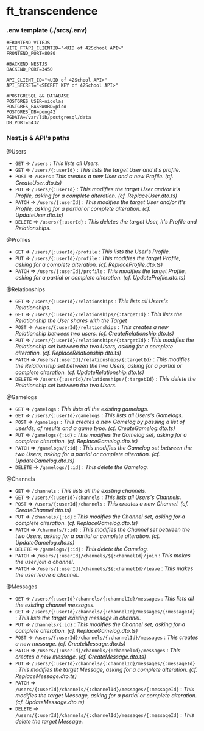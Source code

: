 # ft_transcendence

### .env template (./srcs/.env)

```
#FRONTEND VITEJS
VITE_FTAPI_CLIENTID="<UID of 42School API>"
FRONTEND_PORT=8080

#BACKEND NESTJS
BACKEND_PORT=3450

API_CLIENT_ID="<UID of 42School API>"
API_SECRET="<SECRET KEY of 42School API>"

#POSTGRESQL && DATABASE
POSTGRES_USER=nicolas
POSTGRES_PASSWORD=pico
POSTGRES_DB=pong42
PGDATA=/var/lib/postgresql/data
DB_PORT=5432
```

### Nest.js & API's paths

@Users
- `GET` ⇒ `/users` : *This lists all Users.*
- `GET` ⇒ `/users/{:userId}` : *This lists the target User and it's profile.*
- `POST` ⇒ `/users` : *This creates a new User and a new Profile. (cf. CreateUser.dto.ts)*
- `PUT` ⇒ `/users/{:userId}` : *This modifies the target User and/or it's Profile, asking for a complete alteration. (cf. ReplaceUser.dto.ts)*
- `PATCH` ⇒ `/users/{:userId}` : *This modifies the target User and/or it's Profile, asking for a partial or complete alteration. (cf. UpdateUser.dto.ts)*
- `DELETE` ⇒ `/users/{:userId}` : *This deletes the target User, it's Profile and Relationships.*

@Profiles
- `GET` ⇒ `/users/{:userId}/profile` : *This lists the User's Profile.*
- `PUT` ⇒ `/users/{:userId}/profile` : *This modifies the target Profile, asking for a complete alteration. (cf. ReplaceProfile.dto.ts)*
- `PATCH` ⇒ `/users/{:userId}/profile` : *This modifies the target Profile, asking for a partial or complete alteration. (cf. UpdateProfile.dto.ts)*

@Relationships
- `GET` ⇒ `/users/{:userId}/relationships` : *This lists all Users's Relationships.*
- `GET` ⇒ `/users/{:userId}/relationships/{:targetId}` : *This lists the Relationship the User shares with the Target*
- `POST` ⇒ `/users/{:userId}/relationships` : *This creates a new Relationship between two users. (cf. CreateRelationship.dto.ts)*
- `PUT` ⇒ `/users/{:userId}/relationships/{:targetId}` : *This modifies the Relationship set between the two Users, asking for a complete alteration. (cf. ReplaceRelationship.dto.ts)*
- `PATCH` ⇒ `/users/{:userId}/relationships/{:targetId}` : *This modifies the Relationship set between the two Users, asking for a partial or complete alteration. (cf. UpdateRelationship.dto.ts)*
- `DELETE` ⇒ `/users/{:userId}/relationships/{:targetId}` : *This delete the Relationship set between the two Users.*

@Gamelogs
- `GET` ⇒ `/gamelogs` : *This lists all the existing gamelogs.*
- `GET` ⇒ `/users/{:userId}/gamelogs` : *This lists all Users's Gamelogs.*
- `POST` ⇒ `/gamelogs` : *This creates a new Gamelog by passing a list of userIds, of results and a game type. (cf. CreateGamelog.dto.ts)*
- `PUT` ⇒ `/gamelogs/{:id}` : *This modifies the Gamelog set, asking for a complete alteration. (cf. ReplaceGamelog.dto.ts)*
- `PATCH` ⇒ `/gamelogs/{:id}` : *This modifies the Gamelog set between the two Users, asking for a partial or complete alteration. (cf. UpdateGamelog.dto.ts)*
- `DELETE` ⇒ `/gamelogs/{:id}` : *This delete the Gamelog.*

@Channels
- `GET` ⇒ `/channels` : *This lists all the existing channels.*
- `GET` ⇒ `/users/{:userId}/channels` : *This lists all Users's Channels.*
- `POST` ⇒ `/users/{:userId}/channels` : *This creates a new Channel. (cf. CreateChannel.dto.ts)*
- `PUT` ⇒ `/channels/{:id}` : *This modifies the Channel set, asking for a complete alteration. (cf. ReplaceGamelog.dto.ts)*
- `PATCH` ⇒ `/channels/{:id}` : *This modifies the Channel set between the two Users, asking for a partial or complete alteration. (cf. UpdateGamelog.dto.ts)*
- `DELETE` ⇒ `/gamelogs/{:id}` : *This delete the Gamelog.*
- `PATCH` ⇒ `/users/{:userId}/channels/${:channelId}/join` : *This makes the user join a channel.*
- `PATCH` ⇒ `/users/{:userId}/channels/${:channelId}/leave` : *This makes the user leave a channel.*

@Messages
- `GET` ⇒ `/users/{:userId}/channels/{:channelId}/messages` : *This lists all the existing channel messages.*
- `GET` ⇒ `/users/{:userId}/channels/{:channelId}/messages/{:messageId}` : *This lists the target existing message in channel.*
- `PUT` ⇒ `/channels/{:id}` : *This modifies the Channel set, asking for a complete alteration. (cf. ReplaceGamelog.dto.ts)*
- `POST` ⇒ `/users/{:userId}/channels/{:channelId}/messages` : *This creates a new message. (cf. CreateMessage.dto.ts)*
- `PATCH` ⇒ `/users/{:userId}/channels/{:channelId}/messages` : *This creates a new message. (cf. CreateMessage.dto.ts)*
- `PUT` ⇒ `/users/{:userId}/channels/{:channelId}/messages/{:messageId}` : *This modifies the target Message, asking for a complete alteration. (cf. ReplaceMessage.dto.ts)*
- `PATCH` ⇒ `/users/{:userId}/channels/{:channelId}/messages/{:messageId}` : *This modifies the target Message, asking for a partial or complete alteration. (cf. UpdateMessage.dto.ts)*
- `DELETE` ⇒ `/users/{:userId}/channels/{:channelId}/messages/{:messageId}` : *This delete the target Message.*


